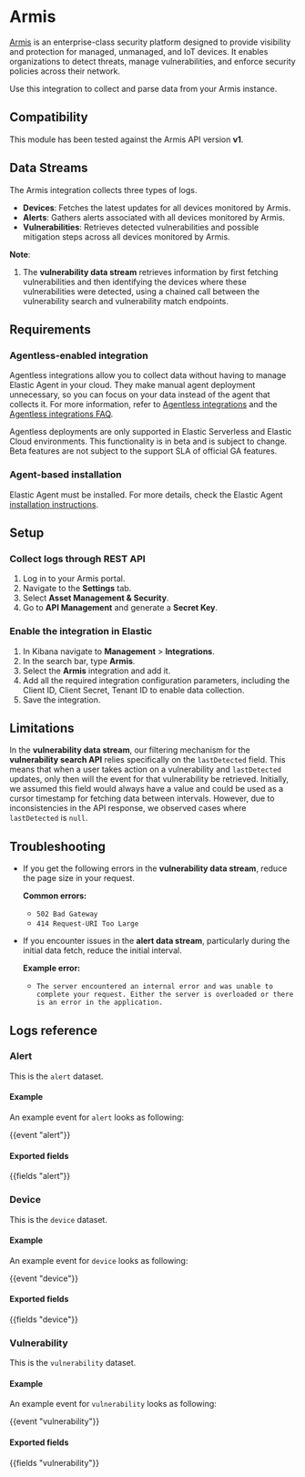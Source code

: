 # Armis

[Armis](https://www.armis.com/) is an enterprise-class security platform designed to provide visibility and protection for managed, unmanaged, and IoT devices. It enables organizations to detect threats, manage vulnerabilities, and enforce security policies across their network.

Use this integration to collect and parse data from your Armis instance.

## Compatibility

This module has been tested against the Armis API version **v1**.

## Data Streams

The Armis integration collects three types of logs.

- **Devices**: Fetches the latest updates for all devices monitored by Armis.
- **Alerts**: Gathers alerts associated with all devices monitored by Armis.
- **Vulnerabilities**: Retrieves detected vulnerabilities and possible mitigation steps across all devices monitored by Armis.

**Note**:

1. The **vulnerability data stream** retrieves information by first fetching vulnerabilities and then identifying the devices where these vulnerabilities were detected, using a chained call between the vulnerability search and vulnerability match endpoints.

## Requirements

### Agentless-enabled integration

Agentless integrations allow you to collect data without having to manage Elastic Agent in your cloud. They make manual agent deployment unnecessary, so you can focus on your data instead of the agent that collects it. For more information, refer to [Agentless integrations](https://www.elastic.co/guide/en/serverless/current/security-agentless-integrations.html) and the [Agentless integrations FAQ](https://www.elastic.co/guide/en/serverless/current/agentless-integration-troubleshooting.html).

Agentless deployments are only supported in Elastic Serverless and Elastic Cloud environments.  This functionality is in beta and is subject to change. Beta features are not subject to the support SLA of official GA features.

### Agent-based installation

Elastic Agent must be installed. For more details, check the Elastic Agent [installation instructions](docs-content://reference/fleet/install-elastic-agents.md).

## Setup

### Collect logs through REST API

1. Log in to your Armis portal.
2. Navigate to the **Settings** tab.
3. Select **Asset Management & Security**.
4. Go to **API Management** and generate a **Secret Key**.

### Enable the integration in Elastic

1. In Kibana navigate to **Management** > **Integrations**.
2. In the search bar, type **Armis**.
3. Select the **Armis** integration and add it.
4. Add all the required integration configuration parameters, including the Client ID, Client Secret, Tenant ID to enable data collection.
5. Save the integration.

## Limitations

In the **vulnerability data stream**, our filtering mechanism for the **vulnerability search API** relies specifically on the `lastDetected` field. This means that when a user takes action on a vulnerability and `lastDetected` updates, only then will the event for that vulnerability be retrieved. Initially, we assumed this field would always have a value and could be used as a cursor timestamp for fetching data between intervals. However, due to inconsistencies in the API response, we observed cases where `lastDetected` is `null`.

## Troubleshooting

- If you get the following errors in the **vulnerability data stream**, reduce the page size in your request.

  **Common errors:**
  - `502 Bad Gateway`
  - `414 Request-URI Too Large`

- If you encounter issues in the **alert data stream**, particularly during the initial data fetch, reduce the initial interval.

  **Example error:**
  - `The server encountered an internal error and was unable to complete your request. Either the server is overloaded or there is an error in the application.`

## Logs reference

### Alert

This is the `alert` dataset.

#### Example

An example event for `alert` looks as following:

{{event "alert"}}

#### Exported fields

{{fields "alert"}}

### Device

This is the `device` dataset.

#### Example

An example event for `device` looks as following:

{{event "device"}}

#### Exported fields

{{fields "device"}}

### Vulnerability

This is the `vulnerability` dataset.

#### Example

An example event for `vulnerability` looks as following:

{{event "vulnerability"}}

#### Exported fields

{{fields "vulnerability"}}

